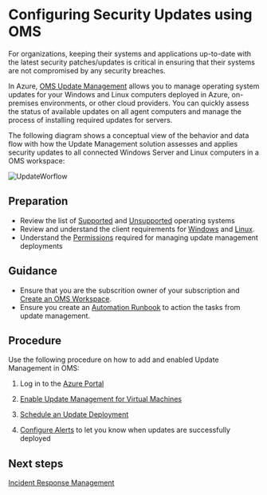 # Configuring Security Updates using OMS

For organizations, keeping their systems and applications up-to-date with the latest security patches/updates is critical in ensuring that their systems are not compromised by any security breaches.

In Azure, [OMS Update Management](https://docs.microsoft.com/en-us/azure/automation/automation-update-management) allows you to manage operating system updates for your Windows and Linux computers deployed in Azure, on-premises environments, or other cloud providers. You can quickly assess the status of available updates on all agent computers and manage the process of installing required updates for servers.

The following diagram shows a conceptual view of the behavior and data flow with how the Update Management solution assesses and applies security updates to all connected Windows Server and Linux computers in a OMS workspace:


![UpdateWorflow](https://github.com/alvarovitta/Azure-Security/blob/master/images/update-mgmt-updateworkflow.png)


## Preparation
  - Review the list of [Supported](https://docs.microsoft.com/en-us/azure/automation/automation-update-management#supported-client-types) and [Unsupported](https://docs.microsoft.com/en-us/azure/automation/automation-update-management#unsupported-client-types) operating systems
  - Review and understand the client requirements for [Windows](https://docs.microsoft.com/en-us/azure/automation/automation-update-management#windows) and [Linux](https://docs.microsoft.com/en-us/azure/automation/automation-update-management#linux).
  - Understand the [Permissions](https://docs.microsoft.com/en-us/azure/automation/automation-role-based-access-control#update-management) required for managing update management deployments
 
## Guidance
  - Ensure that you are the subscrition owner of your subscription and [Create an OMS Workspace](https://docs.microsoft.com/en-us/azure/log-analytics/log-analytics-quick-create-workspace).  
  - Ensure you create an [Automation Runbook](https://docs.microsoft.com/en-us/azure/automation/automation-quickstart-create-account) to action the tasks from update management.

## Procedure
Use the following procedure on how to add and enabled Update Management in OMS:

 1. Log in to the [Azure Portal](https://portal.azure.com/)
 
 2. [Enable Update Management for Virtual Machines](https://docs.microsoft.com/en-us/azure/automation/manage-update-multi#enable-update-management-for-azure-virtual-machines)
     
 3. [Schedule an Update Deployment](https://docs.microsoft.com/en-us/azure/automation/automation-tutorial-update-management#schedule-an-update-deployment)
 
 4. [Configure Alerts](https://docs.microsoft.com/en-us/azure/automation/automation-tutorial-update-management#configure-alerting) to let you know when updates are successfully deployed



## Next steps
[Incident Response Management](https://github.com/nmcgregor/Azure-Security/blob/master/4.6-Incident-Response-Management.md)
